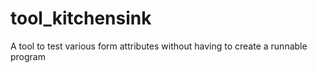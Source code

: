 # tool_kitchensink
A tool to test various form attributes without having to create a runnable program
